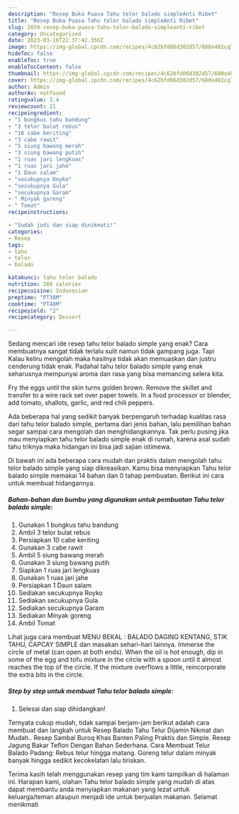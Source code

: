 ```yaml
---
description: "Resep Buka Puasa Tahu telor balado simpleAnti Ribet"
title: "Resep Buka Puasa Tahu telor balado simpleAnti Ribet"
slug: 2039-resep-buka-puasa-tahu-telor-balado-simpleanti-ribet
category: Uncategorized
date: 2023-03-16T22:37:42.356Z
image: https://img-global.cpcdn.com/recipes/4c62bfd06d302d57/680x482cq70/tahu-telor-balado-simple-foto-resep-utama.jpg
hideToc: false
enableToc: true
enableTocContent: false
thumbnail: https://img-global.cpcdn.com/recipes/4c62bfd06d302d57/680x482cq70/tahu-telor-balado-simple-foto-resep-utama.jpg
cover: https://img-global.cpcdn.com/recipes/4c62bfd06d302d57/680x482cq70/tahu-telor-balado-simple-foto-resep-utama.jpg
author: Admin
authorAv: notfound
ratingvalue: 3.4
reviewcount: 21
recipeingredient:
- "1 bungkus tahu bandung"
- "3 telor bulat rebus"
- "10 cabe keriting"
- "3 cabe rawit"
- "5 siung bawang merah"
- "3 siung bawang putih"
- "1 ruas jari lengkuas"
- "1 ruas jari jahe"
- "1 Daun salam"
- "secukupnya Royko"
- "secukupnya Gula"
- "secukupnya Garam"
- " Minyak goreng"
- " Tomat"
recipeinstructions:

- "Sudah jadi dan siap dinikmati!"
categories:
- Resep
tags:
- tahu
- telor
- balado

katakunci: tahu telor balado 
nutrition: 260 calories
recipecuisine: Indonesian
preptime: "PT38M"
cooktime: "PT48M"
recipeyield: "2"
recipecategory: Dessert

---
```



Sedang mencari ide resep tahu telor balado simple yang enak? Cara membuatnya sangat tidak terlalu sulit namun tidak gampang juga. Tapi Kalau keliru mengolah maka hasilnya tidak akan memuaskan dan justru cenderung tidak enak. Padahal tahu telor balado simple yang enak seharusnya mempunyai aroma dan rasa yang bisa memancing selera kita.


Fry the eggs until the skin turns golden brown. Remove the skillet and transfer to a wire rack set over paper towels. In a food processor or blender, add tomato, shallots, garlic, and red chili peppers.

Ada beberapa hal yang sedikit banyak berpengaruh terhadap kualitas rasa dari tahu telor balado simple, pertama dari jenis bahan, lalu pemilihan bahan segar sampai cara mengolah dan menghidangkannya. Tak perlu pusing jika mau menyiapkan tahu telor balado simple enak di rumah, karena asal sudah tahu triknya maka hidangan ini bisa jadi sajian istimewa.


Di bawah ini ada beberapa cara mudah dan praktis dalam mengolah tahu telor balado simple yang siap dikreasikan. Kamu bisa menyiapkan Tahu telor balado simple memakai 14 bahan dan 0 tahap pembuatan. Berikut ini cara untuk membuat hidangannya.

<!--inarticleads1-->

##### Bahan-bahan dan bumbu yang digunakan untuk pembuatan Tahu telor balado simple:

1. Gunakan 1 bungkus tahu bandung
1. Ambil 3 telor bulat rebus
1. Persiapkan 10 cabe keriting
1. Gunakan 3 cabe rawit
1. Ambil 5 siung bawang merah
1. Gunakan 3 siung bawang putih
1. Siapkan 1 ruas jari lengkuas
1. Gunakan 1 ruas jari jahe
1. Persiapkan 1 Daun salam
1. Sediakan secukupnya Royko
1. Sediakan secukupnya Gula
1. Sediakan secukupnya Garam
1. Sediakan  Minyak goreng
1. Ambil  Tomat


Lihat juga cara membuat MENU BEKAL : BALADO DAGING KENTANG, STIK TAHU, CAPCAY SIMPLE dan masakan sehari-hari lainnya. Immerse the circle of metal (can open at both ends). When the oil is hot enough, dip in some of the egg and tofu mixture in the circle with a spoon until it almost reaches the top of the circle. If the mixture overflows a little, reincorporate the extra bits in the circle. 

<!--inarticleads2-->

##### Step by step untuk membuat Tahu telor balado simple:


1. Selesai dan siap dihidangkan!

Ternyata cukup mudah, tidak sampai berjam-jam berikut adalah cara membuat dan langkah untuk Resep Balado Tahu Telur Dijamin Nikmat dan Mudah.. Resep Sambal Buroq Khas Banten Paling Praktis dan Simple. Resep Jagung Bakar Teflon Dengan Bahan Sederhana. Cara Membuat Telur Balado Padang: Rebus telur hingga matang. Goreng telur dalam minyak banyak hingga sedikit kecokelatan lalu tiriskan. 

Terima kasih telah menggunakan resep yang tim kami tampilkan di halaman ini. Harapan kami, olahan Tahu telor balado simple yang mudah di atas dapat membantu anda menyiapkan makanan yang lezat untuk keluarga/teman ataupun menjadi ide untuk berjualan makanan. Selamat menikmati
